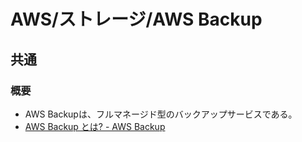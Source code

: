 # AWS/ストレージ/AWS Backup

## 共通

### 概要

- AWS Backupは、フルマネージド型のバックアップサービスである。
- [AWS Backup とは? - AWS Backup](https://docs.aws.amazon.com/ja_jp/aws-backup/latest/devguide/whatisbackup.html)
